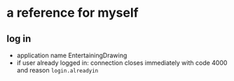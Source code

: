 # a reference for myself
## log in
* application name EntertainingDrawing
* if user already logged in: connection closes immediately with code 4000 and reason `login.alreadyin`
